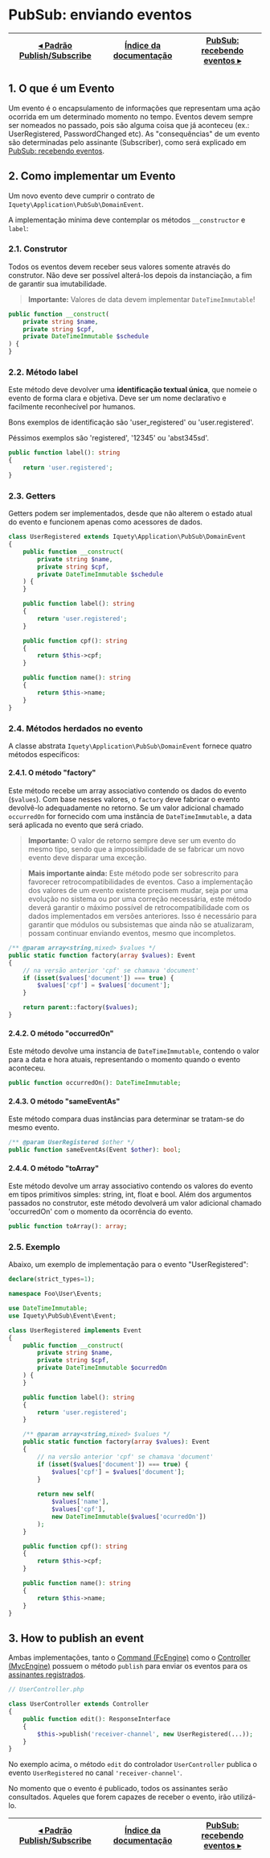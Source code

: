 # PubSub: enviando eventos

[◂ Padrão Publish/Subscribe](11-pubsub.md) | [Índice da documentação](indice.md) | [PubSub: recebendo eventos ▸](13-pubsub-recebendo-eventos.md)
-- | -- | --

## 1. O que é um Evento

Um evento é o encapsulamento de informações que representam uma ação ocorrida em
um determinado momento no tempo. Eventos devem sempre ser nomeados no passado,
pois são alguma coisa que já aconteceu (ex.: UserRegistered, PasswordChanged etc).
As "consequências" de um evento são determinadas pelo assinante (Subscriber),
como será explicado em [PubSub: recebendo eventos](13-pubsub-recebendo-eventos.md).

## 2. Como implementar um Evento

Um novo evento deve cumprir o contrato de `Iquety\Application\PubSub\DomainEvent`.

A implementação mínima deve contemplar os métodos `__constructor` e `label`:

### 2.1. Construtor

Todos os eventos devem receber seus valores somente através do construtor. Não
deve ser possível alterá-los depois da instanciação, a fim de garantir sua
imutabilidade.

> **Importante:** Valores de data devem implementar `DateTimeImmutable`!

```php
public function __construct(
    private string $name,
    private string $cpf,
    private DateTimeImmutable $schedule
) {
}
```

### 2.2. Método label

Este método deve devolver uma **identificação textual única**, que nomeie o evento
de forma clara e objetiva. Deve ser um nome declarativo e facilmente reconhecível
por humanos.

Bons exemplos de identificação são 'user_registered' ou 'user.registered'.

Péssimos exemplos são 'registered', '12345' ou 'abst345sd'.

```php
public function label(): string
{
    return 'user.registered';
}
```

### 2.3. Getters

Getters podem ser implementados, desde que não alterem o estado atual do evento
e funcionem apenas como acessores de dados.

```php
class UserRegistered extends Iquety\Application\PubSub\DomainEvent
{
    public function __construct(
        private string $name,
        private string $cpf,
        private DateTimeImmutable $schedule
    ) {
    }

    public function label(): string
    {
        return 'user.registered';
    }

    public function cpf(): string
    {
        return $this->cpf;
    }

    public function name(): string
    {
        return $this->name;
    }
}
```

### 2.4. Métodos herdados no evento

A classe abstrata `Iquety\Application\PubSub\DomainEvent` fornece quatro métodos
específicos:

#### 2.4.1. O método "factory"

Este método recebe um array associativo contendo os dados do evento (`$values`).
Com base nesses valores, o `factory` deve fabricar o evento devolvê-lo adequadamente
no retorno. Se um valor adicional chamado `occurredOn` for fornecido com uma
instância de `DateTimeImmutable`, a data será aplicada no evento que será criado.

> **Importante:** O valor de retorno sempre deve ser um evento do mesmo tipo,
sendo que a impossibilidade de se fabricar um novo evento deve disparar uma exceção.

> **Mais importante ainda:** Este método pode ser sobrescrito para favorecer
retrocompatibilidades de eventos. Caso a implementação dos valores de um evento
existente precisem mudar, seja por uma evolução no sistema ou por uma correção
necessária, este método deverá garantir o máximo possível de retrocompatibilidade
com os dados implementados em versões anteriores. Isso é necessário para garantir
que módulos ou subsistemas que ainda não se atualizaram, possam continuar enviando
eventos, mesmo que incompletos.

```php
/** @param array<string,mixed> $values */
public static function factory(array $values): Event
{
    // na versão anterior 'cpf' se chamava 'document'
    if (isset($values['document']) === true) {
        $values['cpf'] = $values['document'];
    }

    return parent::factory($values);
}
```

#### 2.4.2. O método "occurredOn"

Este método devolve uma instancia de `DateTimeImmutable`, contendo o valor para
a data e hora atuais, representando o momento quando o evento aconteceu.

```php
public function occurredOn(): DateTimeImmutable;
```

#### 2.4.3. O método "sameEventAs"

Este método compara duas instâncias para determinar se tratam-se do mesmo evento.

```php
/** @param UserRegistered $other */
public function sameEventAs(Event $other): bool;
```

#### 2.4.4. O método "toArray"

Este método devolve um array associativo contendo os valores do evento em tipos
primitivos simples: string, int, float e bool. Além dos argumentos passados no
construtor, este método devolverá um valor adicional chamado 'occurredOn' com o
momento da ocorrência do evento.

```php
public function toArray(): array;
```

### 2.5. Exemplo

Abaixo, um exemplo de implementação para o evento "UserRegistered":

```php
declare(strict_types=1);

namespace Foo\User\Events;

use DateTimeImmutable;
use Iquety\PubSub\Event\Event;

class UserRegistered implements Event
{
    public function __construct(
        private string $name,
        private string $cpf,
        private DateTimeImmutable $ocurredOn
    ) {
    }

    public function label(): string
    {
        return 'user.registered';
    }

    /** @param array<string,mixed> $values */
    public static function factory(array $values): Event
    {
        // na versão anterior 'cpf' se chamava 'document'
        if (isset($values['document']) === true) {
            $values['cpf'] = $values['document'];
        }
        
        return new self(
            $values['name'],
            $values['cpf'],
            new DateTimeImmutable($values['ocurredOn'])
        );
    }

    public function cpf(): string
    {
        return $this->cpf;
    }

    public function name(): string
    {
        return $this->name;
    }
}
```

## 3. How to publish an event

Ambas implementações, tanto o [Command (FcEngine)](06-motor-fc.md) como o
[Controller (MvcEngine)](05-motor-mvc.md) possuem o método `publish` para enviar
os eventos para os [assinantes registrados](13-pubsub-recebendo-eventos.md).

```php
// UserController.php

class UserController extends Controller
{
    public function edit(): ResponseInterface
    {
        $this->publish('receiver-channel', new UserRegistered(...));
    }
}
```

No exemplo acima, o método `edit` do controlador `UserController` publica o evento
`UserRegistered` no canal `'receiver-channel'`.

No momento que o evento é publicado, todos os assinantes serão consultados.
Aqueles que forem capazes de receber o evento, irão utilizá-lo.

[◂ Padrão Publish/Subscribe](11-pubsub.md) | [Índice da documentação](indice.md) | [PubSub: recebendo eventos ▸](13-pubsub-recebendo-eventos.md)
-- | -- | --
